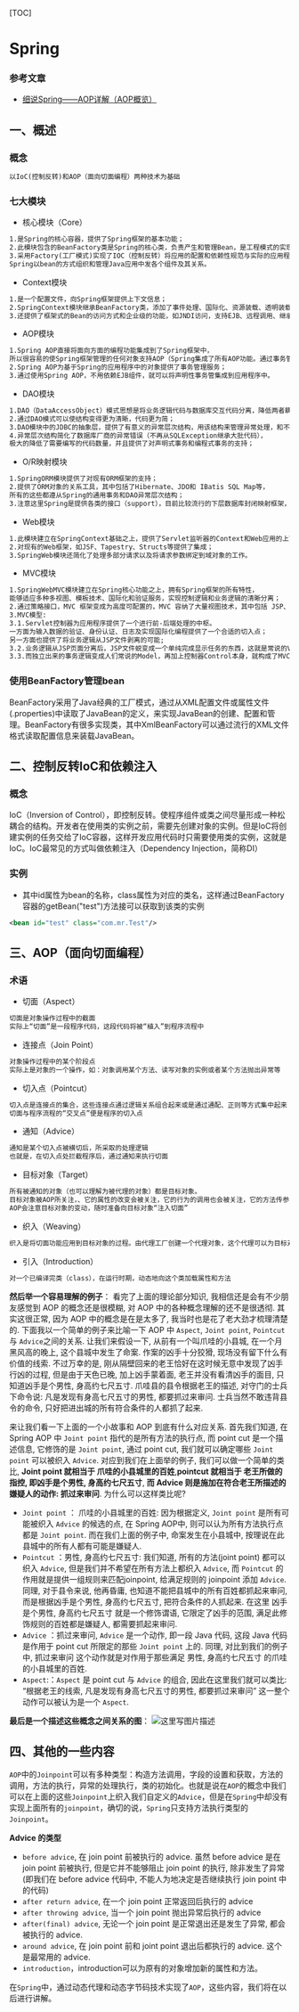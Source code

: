 [TOC]

# Spring

### 参考文章

* [细说Spring——AOP详解（AOP概览）](https://blog.csdn.net/q982151756/article/details/80513340)

## 一、概述

### 概念

```txt
以IoC(控制反转)和AOP（面向切面编程）两种技术为基础
```

### 七大模块

* 核心模块（Core）

```txt
1.是Spring的核心容器，提供了Spring框架的基本功能；
2.此模块包含的BeanFactory类是Spring的核心类，负责产生和管理Bean，是工程模式的实现；
3.采用Factory(工厂模式)实现了IOC（控制反转）将应用的配置和依赖性规范与实际的应用程序代码分开；
Spring以bean的方式组织和管理Java应用中发各个组件及其关系。
```

* Context模块

```txt
1.是一个配置文件，向Spring框架提供上下文信息；			
2.SpringContext模块继承BeanFactory类，添加了事件处理、国际化、资源装载、透明装载、以及数据校验等功能;
3.还提供了框架式的Bean的访问方式和企业级的功能，如JNDI访问，支持EJB、远程调用、继承模板框架、Email和定时任务调度等；
```

* AOP模块

```txt
1.Spring AOP直接将面向方面的编程功能集成到了Spring框架中，
所以很容易的使Spring框架管理的任何对象支持AOP（Spring集成了所有AOP功能。通过事务管理可以使任意Spring管理的对象AOP化）；
2.Spring AOP为基于Spring的应用程序中的对象提供了事务管理服务；
3.通过使用Spring AOP，不用依赖EJB组件，就可以将声明性事务管集成到应用程序中。
```

* DAO模块

```txt
1.DAO（DataAccessObject）模式思想是将业务逻辑代码与数据库交互代码分离，降低两者耦合；
2.通过DAO模式可以使结构变得更为清晰，代码更为简；
3.DAO模块中的JDBC的抽象层，提供了有意义的异常层次结构，用该结构来管理异常处理，和不同数据库供应商所抛出的错误信息；
4.异常层次结构简化了数据库厂商的异常错误（不再从SQLException继承大批代码），
极大的降低了需要编写的代码数量，并且提供了对声明式事务和编程式事务的支持；
```

* O/R映射模块

```txt
1.SpringORM模块提供了对现有ORM框架的支持；
2.提供了ORM对象的关系工具，其中包括了Hibernate、JDO和 IBatis SQL Map等，
所有的这些都遵从Spring的通用事务和DAO异常层次结构；
3.注意这里Spring是提供各类的接口（support），目前比较流行的下层数据库封闭映射框架，如ibatis,Hibernate等；
```

* Web模块

```txt
1.此模块建立在SpringContext基础之上，提供了Servlet监听器的Context和Web应用的上下文；
2.对现有的Web框架，如JSF、Tapestry、Structs等提供了集成；
3.SpringWeb模块还简化了处理多部分请求以及将请求参数绑定到域对象的工作。
```

* MVC模块

```txt
1.SpringWebMVC模块建立在Spring核心功能之上，拥有Spring框架的所有特性，
能够适应多种多视图、模板技术、国际化和验证服务，实现控制逻辑和业务逻辑的清晰分离；
2.通过策略接口，MVC 框架变成为高度可配置的，MVC 容纳了大量视图技术，其中包括 JSP、Velocity、Tiles、iText 和 POI;
3.MVC模型:
3.1.Servlet控制器为应用程序提供了一个进行前-后端处理的中枢。
一方面为输入数据的验证、身份认证、日志及实现国际化编程提供了一个合适的切入点；
另一方面也提供了将业务逻辑从JSP文件剥离的可能;
3.2.业务逻辑从JSP页面分离后，JSP文件蜕变成一个单纯完成显示任务的东西，这就是常说的View;
3.3.而独立出来的事务逻辑变成人们常说的Model，再加上控制器Control本身，就构成了MVC模式
```

### 使用BeanFactory管理bean

BeanFactory采用了Java经典的工厂模式，通过从XML配置文件或属性文件(.properties)中读取了JavaBean的定义，来实现JavaBean的创建、配置和管理。BeanFactory有很多实现类，其中XmlBeanFactory可以通过流行的XML文件格式读取配置信息来装载JavaBean。

## 二、控制反转IoC和依赖注入

### 概念

IoC（Inversion of Control），即控制反转。使程序组件或类之间尽量形成一种松耦合的结构。开发者在使用类的实例之前，需要先创建对象的实例。但是IoC将创建实例的任务交给了IoC容器，这样开发应用代码时只需要使用类的实例，这就是IoC。IoC最常见的方式叫做依赖注入（Dependency Injection，简称DI）

### 实例

* 其中id属性为bean的名称，class属性为对应的类名，这样通过BeanFactory容器的getBean("test")方法接可以获取到该类的实例

```xml
<bean id="test" class="com.mr.Test"/>
```

## 三、AOP（面向切面编程）

### 术语

* 切面（Aspect）

```txt
切面是对象操作过程中的截面
实际上“切面”是一段程序代码，这段代码将被“植入”到程序流程中
```

* 连接点（Join Point）

```xml
对象操作过程中的某个阶段点
实际上是对象的一个操作，如：对象调用某个方法、读写对象的实例或者某个方法抛出异常等
```

* 切入点（Pointcut）

```txt
切入点是连接点的集合，这些连接点通过逻辑关系组合起来或是通过通配、正则等方式集中起来
切面与程序流程的“交叉点”便是程序的切入点
```

* 通知（Advice）

```txt
通知是某个切入点被横切后，所采取的处理逻辑
也就是，在切入点处拦截程序后，通过通知来执行切面
```

* 目标对象（Target）

```txt
所有被通知的对象（也可以理解为被代理的对象）都是目标对象。
目标对象被AOP所关注，、它的属性的改变会被关注，它的行为的调用也会被关注，它的方法传参的变化仍然会被关注，
AOP会注意目标对象的变动，随时准备向目标对象“注入切面”
```

* 织入（Weaving）

```txt
织入是将切面功能应用到目标对象的过程。由代理工厂创建一个代理对象，这个代理可以为目标对象执行切面功能
```

* 引入（Introduction）

```txt
对一个已编译完类（class），在运行时期，动态地向这个类加载属性和方法
```

**然后举一个容易理解的例子**： 
看完了上面的理论部分知识, 我相信还是会有不少朋友感觉到 AOP 的概念还是很模糊, 对 AOP 中的各种概念理解的还不是很透彻. 其实这很正常, 因为 AOP 中的概念是在是太多了, 我当时也是花了老大劲才梳理清楚的. 
下面我以一个简单的例子来比喻一下 AOP 中 `Aspect`, `Joint point`, `Pointcut` 与 `Advice`之间的关系. 
让我们来假设一下, 从前有一个叫爪哇的小县城, 在一个月黑风高的晚上, 这个县城中发生了命案. 作案的凶手十分狡猾, 现场没有留下什么有价值的线索. 不过万幸的是, 刚从隔壁回来的老王恰好在这时候无意中发现了凶手行凶的过程, 但是由于天色已晚, 加上凶手蒙着面, 老王并没有看清凶手的面目, 只知道凶手是个男性, 身高约七尺五寸. 爪哇县的县令根据老王的描述, 对守门的士兵下命令说: 凡是发现有身高七尺五寸的男性, 都要抓过来审问. 士兵当然不敢违背县令的命令, 只好把进出城的所有符合条件的人都抓了起来.

来让我们看一下上面的一个小故事和 AOP 到底有什么对应关系. 
首先我们知道, 在 Spring AOP 中 `Joint point` 指代的是所有方法的执行点, 而 point cut 是一个描述信息, 它修饰的是 `Joint point`, 通过 point cut, 我们就可以确定哪些 `Joint point` 可以被织入 `Advice`. 对应到我们在上面举的例子, 我们可以做一个简单的类比, **Joint point 就相当于 爪哇的小县城里的百姓**,**pointcut 就相当于 老王所做的指控, 即凶手是个男性, 身高约七尺五寸**, **而 Advice 则是施加在符合老王所描述的嫌疑人的动作: 抓过来审问**. 
为什么可以这样类比呢?

- `Joint point` ： 爪哇的小县城里的百姓: 因为根据定义, `Joint point` 是所有可能被织入 `Advice` 的候选的点, 在 Spring AOP中, 则可以认为所有方法执行点都是 `Joint point`. 而在我们上面的例子中, 命案发生在小县城中, 按理说在此县城中的所有人都有可能是嫌疑人.
- `Pointcut` ：男性, 身高约七尺五寸: 我们知道, 所有的方法(joint point) 都可以织入 `Advice`, 但是我们并不希望在所有方法上都织入 `Advice`, 而 `Pointcut` 的作用就是提供一组规则来匹配joinpoint, 给满足规则的 joinpoint 添加 `Advice`. 同理, 对于县令来说, 他再昏庸, 也知道不能把县城中的所有百姓都抓起来审问, 而是根据凶手是个男性, 身高约七尺五寸, 把符合条件的人抓起来. 在这里 凶手是个男性, 身高约七尺五寸 就是一个修饰谓语, 它限定了凶手的范围, 满足此修饰规则的百姓都是嫌疑人, 都需要抓起来审问.
- `Advice` ：抓过来审问, `Advice` 是一个动作, 即一段 Java 代码, 这段 Java 代码是作用于 point cut 所限定的那些 `Joint point` 上的. 同理, 对比到我们的例子中, 抓过来审问 这个动作就是对作用于那些满足 男性, 身高约七尺五寸 的爪哇的小县城里的百姓.
- `Aspect`:：`Aspect` 是 point cut 与 `Advice` 的组合, 因此在这里我们就可以类比: “根据老王的线索, 凡是发现有身高七尺五寸的男性, 都要抓过来审问” 这一整个动作可以被认为是一个 `Aspect`.

**最后是一个描述这些概念之间关系的图**： 
![这里写图片描述](https://img-blog.csdn.net/20180530175605692?watermark/2/text/aHR0cHM6Ly9ibG9nLmNzZG4ubmV0L3E5ODIxNTE3NTY=/font/5a6L5L2T/fontsize/400/fill/I0JBQkFCMA==/dissolve/70)

## 四、其他的一些内容

`AOP`中的`Joinpoint`可以有多种类型：构造方法调用，字段的设置和获取，方法的调用，方法的执行，异常的处理执行，类的初始化。也就是说在`AOP`的概念中我们可以在上面的这些`Joinpoint`上织入我们自定义的`Advice`，但是在`Spring`中却没有实现上面所有的`joinpoint`，确切的说，`Spring`只支持方法执行类型的`Joinpoint`。

**Advice 的类型**

- `before advice`, 在 join point 前被执行的 advice. 虽然 before advice 是在 join point 前被执行, 但是它并不能够阻止 join point 的执行, 除非发生了异常(即我们在 before advice 代码中, 不能人为地决定是否继续执行 join point 中的代码)
- `after return advice`, 在一个 join point 正常返回后执行的 advice
- `after throwing advice`, 当一个 join point 抛出异常后执行的 advice
- `after(final) advice`, 无论一个 join point 是正常退出还是发生了异常, 都会被执行的 advice.
- `around advice`, 在 join point 前和 joint point 退出后都执行的 advice. 这个是最常用的 advice.
- `introduction`，introduction可以为原有的对象增加新的属性和方法。

在`Spring`中，通过动态代理和动态字节码技术实现了`AOP`，这些内容，我们将在以后进行讲解。